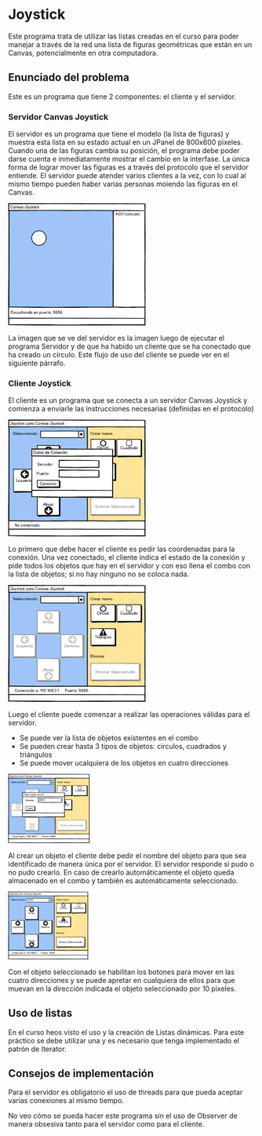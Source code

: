 # Joystick

Este programa trata de utilizar las listas creadas en el curso para poder manejar a través de la red una lista de
figuras geométricas que están en un Canvas, potencialmente en otra computadora.

## Enunciado del problema

Este es un programa que tiene 2 componentes: el cliente y el servidor.

### Servidor Canvas Joystick

El servidor es un programa que tiene el modelo (la lista de figuras) y muestra esta lista en su estado actual
en un JPanel de 800x600 pixeles. Cuando una de las figuras cambia su posición, el programa debe poder darse cuenta e 
inmediatamente mostrar el cambio en la interfase. La única forma de lograr mover las figuras es a través del protocolo 
que el servidor entiende. El servidor puede atender varios clientes a la vez, con lo cual al mismo tiempo pueden haber
varias personas moiendo las figuras en el Canvas.

<img src="img/Servidor.png" width="280" />

La imagen que se ve del servidor es la imagen luego de ejecutar el programa Servidor y de que ha habido
un cliente que se ha conectado que ha creado un círculo. Este flujo de uso del cliente se puede ver en el
siguiente párrafo.

### Cliente Joystick

El cliente es un programa que se conecta a un servidor Canvas Joystick y comienza a enviarle las instrucciones 
necesarias (definidas en el protocolo) 

<img src="img/Inicio.png" width="280" />

Lo primero que debe hacer el cliente es pedir las coordenadas para la conexión. Una vez conectado, el 
cliente indica el estado de la conexión y pide todos los objetos que hay en el servidor y con eso
llena el combo con la lista de objetos; si no hay ninguno no se coloca nada.

<img src="img/Cliente Paso 1.png" width="280" />

Luego el cliente puede comenzar a realizar las operaciones válidas para el servidor. 

* Se puede ver la lista de objetos existentes en el combo
* Se pueden crear hasta 3 tipos de objetos: circulos, cuadrados y triángulos
* Se puede mover ucalquiera de los objetos en cuatro direcciones

<img src="img/Cliente Crear Objeto.png" width="166" />

Al crear un objeto el cliente debe pedir el nombre del objeto para que sea identificado de manera única por 
el servidor. El servidor responde si pudo o no pudo crearlo. En caso de crearlo automáticamente el
objeto queda almacenado en el combo y también es automáticamente seleccionado.

<img src="img/Cliente Mover Objeto.png" width="163" />

Con el objeto seleccionado se habilitan los botones para mover en las cuatro direcciones y se puede apretar
en cualquiera de ellos para que muevan en la dirección indicada el objeto seleccionado por 10 pixeles.

## Uso de listas

En el curso heos visto el uso y la creación de Listas dinámicas. Para este práctico se debe utilizar una
y es necesario que tenga implementado el patrón de Iterator.

## Consejos de implementación

Para el servidor es obligatorio el uso de threads para que pueda aceptar varias conexiones al mismo tiempo.

No veo cómo se pueda hacer este programa sin el uso de Observer de manera obsesiva tanto para el servidor
como para el cliente.

